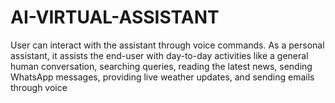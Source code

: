 # AI-VIRTUAL-ASSISTANT
User can interact with the assistant through voice commands. As a personal assistant, it assists the end-user with day-to-day activities like a general human conversation, searching queries, reading the latest news, sending WhatsApp messages, providing live weather updates, and sending emails through voice
